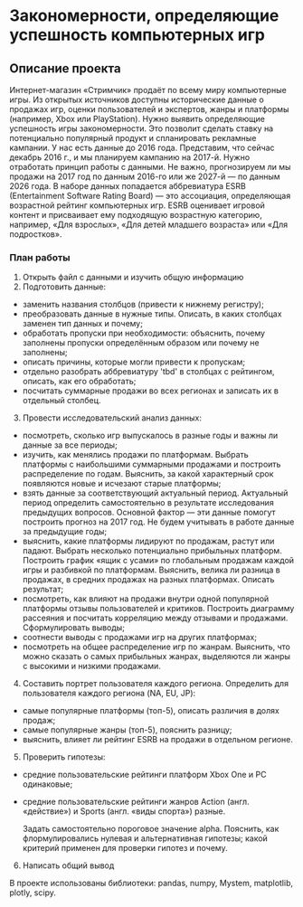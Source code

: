 
# Закономерности, определяющие успешность компьютерных игр  

## Описание проекта  

Интернет-магазин «Стримчик» продаёт по всему миру компьютерные игры. Из открытых источников доступны исторические данные о продажах игр, оценки пользователей и экспертов, жанры и платформы (например, Xbox или PlayStation). Нужно выявить определяющие успешность игры закономерности. Это позволит сделать ставку на потенциально популярный продукт и спланировать рекламные кампании. У нас есть данные до 2016 года. Представим, что сейчас декабрь 2016 г., и мы планируем кампанию на 2017-й. Нужно отработать принцип работы с данными. Не важно, прогнозируем ли мы продажи на 2017 год по данным 2016-го или же 2027-й — по данным 2026 года. В наборе данных попадается аббревиатура ESRB (Entertainment Software Rating Board) — это ассоциация, определяющая возрастной рейтинг компьютерных игр. ESRB оценивает игровой контент и присваивает ему подходящую возрастную категорию, например, «Для взрослых», «Для детей младшего возраста» или «Для подростков».  

### План работы   

1. Открыть файл с данными и изучить общую информацию
2. Подготовить данные: 
 *  заменить названия столбцов (привести к нижнему регистру);
 *  преобразовать данные в нужные типы. Описать, в каких столбцах заменен тип данных и почему;
 *  обработать пропуски при необходимости: объяснить, почему заполнены пропуски определённым образом или почему не заполнены;
 *  описать причины, которые могли привести к пропускам;
 *  отдельно разобрать аббревиатуру 'tbd' в столбцах с рейтингом, описать, как его обработать;
 *  посчитать суммарные продажи во всех регионах и записать их в отдельный столбец.
3. Провести исследовательский анализ данных:
 *  посмотреть, сколько игр выпускалось в разные годы и важны ли данные за все периоды;
 *  изучить, как менялись продажи по платформам. Выбрать платформы с наибольшими суммарными продажами и построить распределение по годам. Выяснить, за какой характерный срок появляются новые и исчезают старые платформы;
 *  взять данные за соответствующий актуальный период. Актуальный период определить самостоятельно в результате исследования предыдущих вопросов. Основной фактор — эти данные помогут построить прогноз на 2017 год. Не будем учитывать в работе данные за предыдущие годы;
 *  выяснить, какие платформы лидируют по продажам, растут или падают. Выбрать несколько потенциально прибыльных платформ. Построить график «ящик с усами» по глобальным продажам каждой игры и разбивкой по платформам. Выяснить, велика ли разница в продажах, в средних продажах на разных платформах. Описать результат;
 *  посмотреть, как влияют на продажи внутри одной популярной платформы отзывы пользователей и критиков. Построить диаграмму рассеяния и посчитать корреляцию между отзывами и продажами. Сформулировать выводы;
 *  соотнести выводы с продажами игр на других платформах;
 *  посмотреть на общее распределение игр по жанрам. Выяснить, что можно сказать о самых прибыльных жанрах, выделяются ли жанры с высокими и низкими продажами.
4. Составить портрет пользователя каждого региона. Определить для пользователя каждого региона (NA, EU, JP):
 *  самые популярные платформы (топ-5), описать различия в долях продаж;
 *  самые популярные жанры (топ-5), пояснить разницу;
 *  выяснить, влияет ли рейтинг ESRB на продажи в отдельном регионе.
5. Проверить гипотезы:
 *  средние пользовательские рейтинги платформ Xbox One и PC одинаковые;
 *  средние пользовательские рейтинги жанров Action (англ. «действие») и Sports (англ. «виды спорта») разные.
 
       Задать самостоятельно пороговое значение alpha. Пояснить, как флормулировались нулевая и альтернативная гипотезы; какой 
       критерий применен для проверки гипотез и почему.
6. Написать общий вывод  


В проекте использованы библиотеки: pandas, numpy, Mystem, matplotlib, plotly, scipy.
